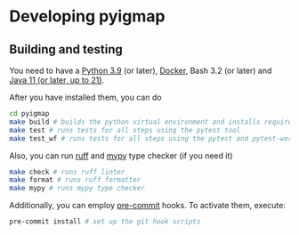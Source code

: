 # Developing pyigmap

## Building and testing

You need to have a [Python 3.9](https://www.python.org/downloads/release/python-390/) (or later), [Docker](https://docs.docker.com/engine/install/), Bash 3.2 (or later) and [Java 11 (or later, up to 21)](http://www.oracle.com/technetwork/java/javase/downloads/index.html).

After you have installed them, you can do

```bash
cd pyigmap
make build # builds the python virtual environment and installs requirements
make test # runs tests for all steps using the pytest tool
make test_wf # runs tests for all steps using the pytest and pytest-workflow tool
```

Also, you can run [ruff](https://github.com/astral-sh/ruff) and [mypy](https://github.com/python/mypy) type checker (if you need it)

```bash
make check # runs ruff linter
make format # runs ruff formatter
make mypy # runs mypy type checker
```

Additionally, you can employ [pre-commit](https://pre-commit.com/) hooks. To activate them, execute:

```bash
pre-commit install # set up the git hook scripts
```